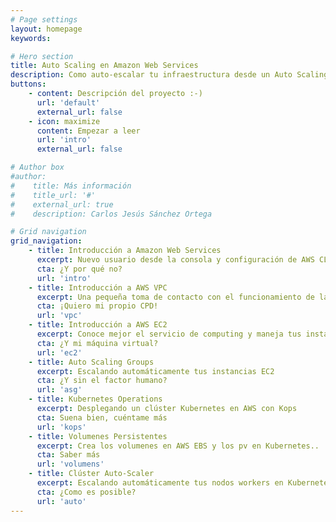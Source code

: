 ```yaml
---
# Page settings
layout: homepage
keywords:

# Hero section
title: Auto Scaling en Amazon Web Services
description: Como auto-escalar tu infraestructura desde un Auto Scaling Group(ASG) a un Clúster con Kubernetes
buttons:
    - content: Descripción del proyecto :-)
      url: 'default'
      external_url: false
    - icon: maximize
      content: Empezar a leer 
      url: 'intro'
      external_url: false

# Author box
#author:
#    title: Más información
#    title_url: '#'
#    external_url: true
#    description: Carlos Jesús Sánchez Ortega

# Grid navigation
grid_navigation:
    - title: Introducción a Amazon Web Services
      excerpt: Nuevo usuario desde la consola y configuración de AWS CLI
      cta: ¿Y por qué no?
      url: 'intro'
    - title: Introducción a AWS VPC
      excerpt: Una pequeña toma de contacto con el funcionamiento de las redes en AWS
      cta: ¡Quiero mi propio CPD!
      url: 'vpc'
    - title: Introducción a AWS EC2
      excerpt: Conoce mejor el servicio de computing y maneja tus instancias
      cta: ¿Y mi máquina virtual?
      url: 'ec2'
    - title: Auto Scaling Groups
      excerpt: Escalando automáticamente tus instancias EC2
      cta: ¿Y sin el factor humano?
      url: 'asg'
    - title: Kubernetes Operations
      excerpt: Desplegando un clúster Kubernetes en AWS con Kops
      cta: Suena bien, cuéntame más
      url: 'kops'
    - title: Volumenes Persistentes
      excerpt: Crea los volumenes en AWS EBS y los pv en Kubernetes..
      cta: Saber más
      url: 'volumens'
    - title: Clúster Auto-Scaler
      excerpt: Escalando automáticamente tus nodos workers en Kubernetes
      cta: ¿Como es posible?
      url: 'auto'
---
```

